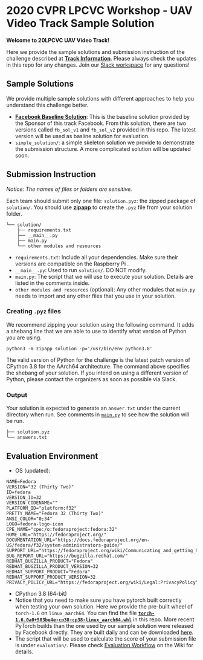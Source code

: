 # 2020 CVPR LPCVC Workshop - UAV Video Track Sample Solution
__Welcome to 20LPCVC UAV Video Track!__

Here we provide the sample solutions and submission instruction of the challenge described at **[Track Information](https://lpcv.ai/2020CVPR/video-track)**.
Please always check the updates in this repo for any changes. Join our [Slack workspace](lpcvc.slack.com) for any questions! 

## Sample Solutions
We provide multiple sample solutions with different approaches to help you understand this challenge better.
* **[Facebook Baseline Solution](https://github.com/sstsai-adl/workshops/tree/master/LPCV_2020/uav_video_challenge)**: This is the baseline solution provided by the Sponsor of this track Facebook. From this solution, there are two versions called `fb_sol_v1` and `fb_sol_v2` provided in this repo. The latest version will be used as basline solution for evaluation.
* `simple_solution/`: a simple skeleton solution we provide to demonstrate the submission structure. A more complicated solution will be updated soon.


## Submission Instruction
_Notice: The names of files or folders are sensitive._

Each team should submit only one file: `solution.pyz`: the zipped package of `solution/`. You should use __[zipapp](https://docs.python.org/3/library/zipapp.html)__ to create the `.pyz` file from your solution folder.
```
└── solution/
    ├── requirements.txt
    ├── __main__.py
    ├── main.py
    └── other modules and resources
```
* `requirements.txt`: Include all your dependencies. Make sure their versions are compatible on the Raspberry Pi .
* `__main__.py`: Used to run `solution/`. DO NOT modify.
* `main.py`: The script that we will use to execute your solution. Details are listed in the comments inside.
* `other modules and resources` (optional): Any other modules that `main.py` needs to import and any other files that you use in your solution.

### Creating `.pyz` files
We recommend zipping your solution using the following command. It adds a shebang line that we are able to use to identify what version of Python you are using.
```
python3 -m zipapp solution -p='/usr/bin/env python3.8'
```
The valid version of Python for the challenge is the latest patch version of CPython 3.8 for the AArch64 architecture. The command above specifies the shebang of your solution.
If you intend on using a different version of Python, please contact the organizers as soon as possible via Slack.

### Output
Your solution is expected to generate an `answer.txt` under the current directory when run. See comments in [`main.py`](simple_solution/main.py) to see how the solution will be run.
```
├── solution.pyz
└── answers.txt
```

## Evaluation Environment

* OS (updated):
```
NAME=Fedora
VERSION="32 (Thirty Two)"
ID=fedora
VERSION_ID=32
VERSION_CODENAME=""
PLATFORM_ID="platform:f32"
PRETTY_NAME="Fedora 32 (Thirty Two)"
ANSI_COLOR="0;34"
LOGO=fedora-logo-icon
CPE_NAME="cpe:/o:fedoraproject:fedora:32"
HOME_URL="https://fedoraproject.org/"
DOCUMENTATION_URL="https://docs.fedoraproject.org/en-US/fedora/f32/system-administrators-guide/"
SUPPORT_URL="https://fedoraproject.org/wiki/Communicating_and_getting_help"
BUG_REPORT_URL="https://bugzilla.redhat.com/"
REDHAT_BUGZILLA_PRODUCT="Fedora"
REDHAT_BUGZILLA_PRODUCT_VERSION=32
REDHAT_SUPPORT_PRODUCT="Fedora"
REDHAT_SUPPORT_PRODUCT_VERSION=32
PRIVACY_POLICY_URL="https://fedoraproject.org/wiki/Legal:PrivacyPolicy"
```
* CPython 3.8 (64-bit)
* Notice that you need to make sure you have pytorch built correctly when testing your own solution. Here we provide the pre-built wheel of `torch-1.6` on `linux_aarch64`. You can find the file **[`torch-1.6.0a0+503be4e-cp38-cp38-linux_aarch64.whl`](https://github.com/lpcvai/20LPCVC-Video_Track-Sample_Solution/blob/master/torch-1.6.0a0+503be4e-cp38-cp38-linux_aarch64.whl)** in this repo. More recent PyTorch builds than the one used by our sample solution were released by Facebook directly. They are built daily and can be downloaded [here](https://status.openlabtesting.org/builds/builds?project=pytorch%2Fpytorch&job_name=pytorch-arm64-build-daily-master-py38).
* The script that will be used to calculate the score of your submission file is under `evaluation/`. Please check [Evaluation Workflow](https://github.com/lpcvai/20LPCVC-Video_Track-Sample_Solution/wiki/Evaluation-Workflow) on the Wiki for details.
